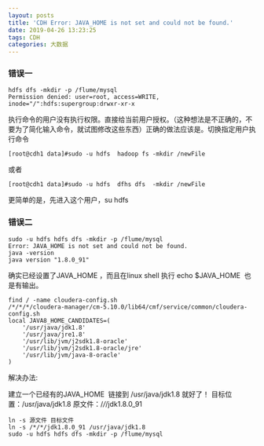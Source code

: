 ```yaml
---
layout: posts
title: 'CDH Error: JAVA_HOME is not set and could not be found.'
date: 2019-04-26 13:23:25
tags: CDH
categories: 大数据
---
```


### 错误一

```shell
hdfs dfs -mkdir -p /flume/mysql
Permission denied: user=root, access=WRITE, inode="/":hdfs:supergroup:drwxr-xr-x
```

执行命令的用户没有执行权限。直接给当前用户授权。（这种想法是不正确的，不要为了简化输入命令，就试图修改这些东西）正确的做法应该是。切换指定用户执行命令

```shell
[root@cdh1 data]#sudo -u hdfs  hadoop fs -mkdir /newFile
```

或者

```shell
[root@cdh1 data]#sudo -u hdfs  dfhs dfs  -mkdir /newFile
```

更简单的是，先进入这个用户，su hdfs

###  错误二

```shell
sudo -u hdfs hdfs dfs -mkdir -p /flume/mysql  
Error: JAVA_HOME is not set and could not be found.
java -version
java version "1.8.0_91"
```

确实已经设置了JAVA_HOME ，而且在linux shell 执行 echo $JAVA_HOME  也是有输出。

```shell
find / -name cloudera-config.sh
/*/*/*/cloudera-manager/cm-5.10.0/lib64/cmf/service/common/cloudera-config.sh
local JAVA8_HOME_CANDIDATES=(
    '/usr/java/jdk1.8'
    '/usr/java/jre1.8'
    '/usr/lib/jvm/j2sdk1.8-oracle'
    '/usr/lib/jvm/j2sdk1.8-oracle/jre'
    '/usr/lib/jvm/java-8-oracle'
)
```

解决办法:

建立一个已经有的JAVA_HOME  链接到 /usr/java/jdk1.8 就好了！
目标位置：/usr/java/jdk1.8
原文件：/*/*/jdk1.8.0_91

```shell
ln -s 源文件 目标文件
ln -s /*/*/jdk1.8.0_91 /usr/java/jdk1.8
sudo -u hdfs hdfs dfs -mkdir -p /flume/mysql
```